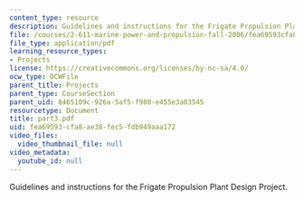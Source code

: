 ```yaml
---
content_type: resource
description: Guidelines and instructions for the Frigate Propulsion Plant Design Project.
file: /courses/2-611-marine-power-and-propulsion-fall-2006/fea69593cfa8ae38fec5fdb949aaa172_part3.pdf
file_type: application/pdf
learning_resource_types:
- Projects
license: https://creativecommons.org/licenses/by-nc-sa/4.0/
ocw_type: OCWFile
parent_title: Projects
parent_type: CourseSection
parent_uid: 8465109c-926a-5af5-f980-e455e3a03545
resourcetype: Document
title: part3.pdf
uid: fea69593-cfa8-ae38-fec5-fdb949aaa172
video_files:
  video_thumbnail_file: null
video_metadata:
  youtube_id: null
---
```

Guidelines and instructions for the Frigate Propulsion Plant Design Project.